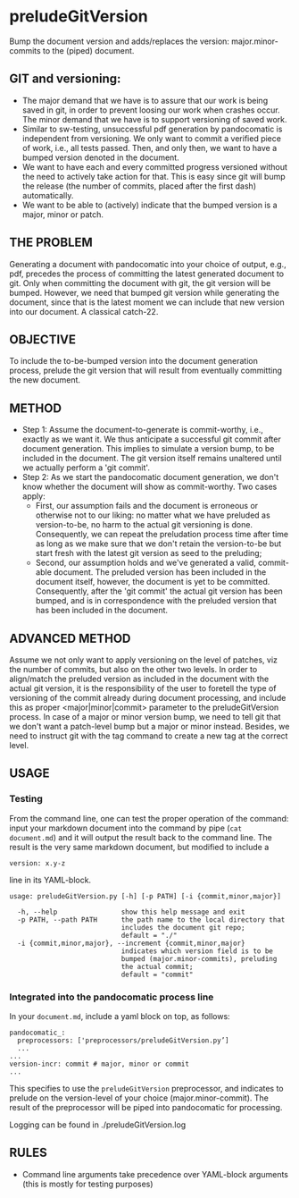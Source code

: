 # preludeGitVersion

Bump the document version and adds/replaces the version: major.minor-commits to the (piped) document.

## GIT and versioning:
* The major demand that we have is to assure that our work is being saved in git, in order to prevent loosing our work when crashes occur. The minor demand that we have is to support versioning of saved work.
* Similar to sw-testing, unsuccessful pdf generation by pandocomatic is independent from versioning. We only want to commit a verified piece of work, i.e., all tests passed. Then, and only then, we want to have a bumped version denoted in the document. 
* We want to have each and every committed progress versioned without the need to actively take action for that. This is easy since git will bump the release (the number of commits, placed after the first dash) automatically. 
* We want to be able to (actively) indicate that the bumped version is a major, minor or patch.

## THE PROBLEM
Generating a document with pandocomatic into your choice of output, e.g., pdf, precedes the process of committing the latest generated document to git. Only when committing the document with git, the git version will be bumped. However, we need that bumped git version while generating the document, since that is the latest moment we can include that new version into our document. A classical catch-22. 

## OBJECTIVE
To include the to-be-bumped version into the document generation process, prelude the git version that will result from eventually committing the new document.

## METHOD 
* Step 1: Assume the document-to-generate is commit-worthy, i.e., exactly as we want it. We thus anticipate a successful git commit after document generation. This implies to simulate a version bump, to be included in the document. The git version itself remains unaltered until we actually perform a 'git commit'.
* Step 2: As we start the pandocomatic document generation, we don't know whether the document will show as commit-worthy. Two cases apply: 
    * First, our assumption fails and the document is erroneous or otherwise not to our liking: no matter what we have preluded as version-to-be, no harm to the actual git versioning is done. Consequently, we can repeat the preludation process time after time as long as we make sure that we don't retain the version-to-be but start fresh with the latest git version as seed to the preluding; 
    * Second, our assumption holds and we've generated a valid, commit-able document. The preluded version has been included in the document itself, however, the document is yet to be committed. Consequently, after the 'git commit' the actual git version has been bumped, and is in correspondence with the preluded version that has been included in the document. 
    
## ADVANCED METHOD
Assume we not only want to apply versioning on the level of patches, viz the number of commits, but also on the other two levels. In order to align/match the preluded version as included in the document with the actual git version, it is the responsibility of the user to foretell the type of versioning of the commit already during document processing, and include this as proper <major|minor|commit> parameter to the preludeGitVersion process. In case of a major or minor version bump, we need to tell git that we don't want a patch-level bump but a major or minor instead. Besides, we need to instruct git with the tag command to create a new tag at the correct level. 

## USAGE
### Testing

From the command line, one can test the proper operation of the command: input your markdown document into the command by pipe  (```cat document.md```) and it will output the result back to the command line. The result is the very same markdown document, but modified to include a

    version: x.y-z 

line in its YAML-block.

```
usage: preludeGitVersion.py [-h] [-p PATH] [-i {commit,minor,major}]

  -h, --help                show this help message and exit
  -p PATH, --path PATH      the path name to the local directory that 
                            includes the document git repo; 
                            default = "./"
  -i {commit,minor,major}, --increment {commit,minor,major}
                            indicates which version field is to be
                            bumped (major.minor-commits), preluding 
                            the actual commit; 
                            default = "commit"
```

### Integrated into the pandocomatic process line
In your ```document.md```, include a yaml block on top, as follows:
```
pandocomatic_:
  preprocessors: ['preprocessors/preludeGitVersion.py’]  
  ... 
...
version-incr: commit # major, minor or commit
...
```
This specifies to use the ```preludeGitVersion``` preprocessor, and indicates to prelude on the version-level of your choice (major.minor-commit). The result of the preprocessor will be piped into pandocomatic for processing.

Logging can be found in ./preludeGitVersion.log

## RULES
* Command line arguments take precedence over YAML-block arguments (this is mostly for testing purposes)